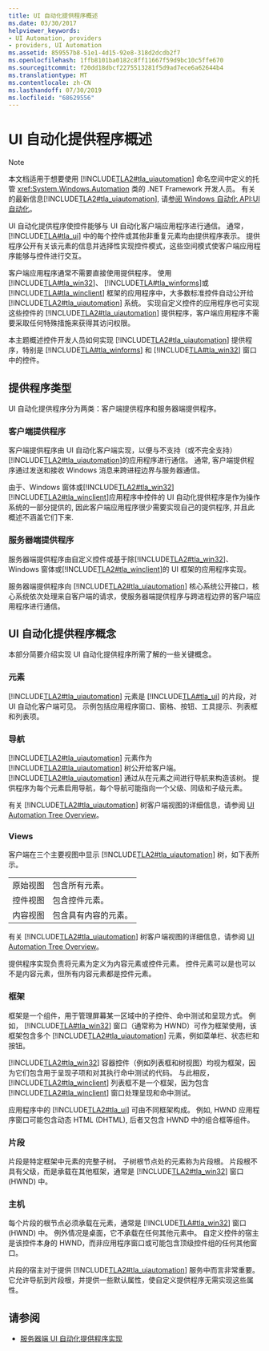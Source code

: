 ```yaml
---
title: UI 自动化提供程序概述
ms.date: 03/30/2017
helpviewer_keywords:
- UI Automation, providers
- providers, UI Automation
ms.assetid: 859557b8-51e1-4d15-92e8-318d2dcdb2f7
ms.openlocfilehash: 1ffb8101ba0182c8ff11667f59d9bc10c5ffe670
ms.sourcegitcommit: f20dd18dbcf2275513281f5d9ad7ece6a62644b4
ms.translationtype: MT
ms.contentlocale: zh-CN
ms.lasthandoff: 07/30/2019
ms.locfileid: "68629556"
---
```

# <a name="ui-automation-providers-overview"></a>UI 自动化提供程序概述
> [!NOTE]
>  本文档适用于想要使用 [!INCLUDE[TLA2#tla_uiautomation](../../../includes/tla2sharptla-uiautomation-md.md)] 命名空间中定义的托管 <xref:System.Windows.Automation> 类的 .NET Framework 开发人员。 有关的最新信息[!INCLUDE[TLA2#tla_uiautomation](../../../includes/tla2sharptla-uiautomation-md.md)], 请[参阅 Windows 自动化 API:UI 自动化](https://go.microsoft.com/fwlink/?LinkID=156746)。  
  
 UI 自动化提供程序使控件能够与 UI 自动化客户端应用程序进行通信。 通常， [!INCLUDE[TLA#tla_ui](../../../includes/tlasharptla-ui-md.md)] 中的每个控件或其他非重复元素均由提供程序表示。 提供程序公开有关该元素的信息并选择性实现控件模式，这些空间模式使客户端应用程序能够与控件进行交互。  
  
 客户端应用程序通常不需要直接使用提供程序。 使用 [!INCLUDE[TLA#tla_win32](../../../includes/tlasharptla-win32-md.md)]、 [!INCLUDE[TLA#tla_winforms](../../../includes/tlasharptla-winforms-md.md)]或 [!INCLUDE[TLA#tla_winclient](../../../includes/tlasharptla-winclient-md.md)] 框架的应用程序中，大多数标准控件自动公开给 [!INCLUDE[TLA2#tla_uiautomation](../../../includes/tla2sharptla-uiautomation-md.md)] 系统。 实现自定义控件的应用程序也可实现这些控件的 [!INCLUDE[TLA2#tla_uiautomation](../../../includes/tla2sharptla-uiautomation-md.md)] 提供程序，客户端应用程序不需要采取任何特殊措施来获得其访问权限。  
  
 本主题概述控件开发人员如何实现 [!INCLUDE[TLA2#tla_uiautomation](../../../includes/tla2sharptla-uiautomation-md.md)] 提供程序，特别是 [!INCLUDE[TLA#tla_winforms](../../../includes/tlasharptla-winforms-md.md)] 和 [!INCLUDE[TLA#tla_win32](../../../includes/tlasharptla-win32-md.md)] 窗口中的控件。  
  
<a name="Types_of_Providers"></a>   
## <a name="types-of-providers"></a>提供程序类型  
 UI 自动化提供程序分为两类：客户端提供程序和服务器端提供程序。  
  
### <a name="client-side-providers"></a>客户端提供程序  
 客户端提供程序由 UI 自动化客户端实现，以便与不支持（或不完全支持） [!INCLUDE[TLA2#tla_uiautomation](../../../includes/tla2sharptla-uiautomation-md.md)]的应用程序进行通信。 通常, 客户端提供程序通过发送和接收 Windows 消息来跨进程边界与服务器通信。  
  
 由于、Windows 窗体或[!INCLUDE[TLA2#tla_win32](../../../includes/tla2sharptla-win32-md.md)] [!INCLUDE[TLA2#tla_winclient](../../../includes/tla2sharptla-winclient-md.md)]应用程序中控件的 UI 自动化提供程序是作为操作系统的一部分提供的, 因此客户端应用程序很少需要实现自己的提供程序, 并且此概述不涵盖它们下来.  
  
### <a name="server-side-providers"></a>服务器端提供程序  
 服务器端提供程序由自定义控件或基于除[!INCLUDE[TLA2#tla_win32](../../../includes/tla2sharptla-win32-md.md)]、Windows 窗体或[!INCLUDE[TLA2#tla_winclient](../../../includes/tla2sharptla-winclient-md.md)]的 UI 框架的应用程序实现。  
  
 服务器端提供程序向 [!INCLUDE[TLA2#tla_uiautomation](../../../includes/tla2sharptla-uiautomation-md.md)] 核心系统公开接口，核心系统依次处理来自客户端的请求，使服务器端提供程序与跨进程边界的客户端应用程序进行通信。  
  
<a name="AutomationProviderConcepts"></a>   
## <a name="ui-automation-provider-concepts"></a>UI 自动化提供程序概念  
 本部分简要介绍实现 UI 自动化提供程序所需了解的一些关键概念。  
  
### <a name="elements"></a>元素  
 [!INCLUDE[TLA2#tla_uiautomation](../../../includes/tla2sharptla-uiautomation-md.md)] 元素是 [!INCLUDE[TLA#tla_ui](../../../includes/tlasharptla-ui-md.md)] 的片段，对 UI 自动化客户端可见。 示例包括应用程序窗口、窗格、按钮、工具提示、列表框和列表项。  
  
### <a name="navigation"></a>导航  
 [!INCLUDE[TLA2#tla_uiautomation](../../../includes/tla2sharptla-uiautomation-md.md)] 元素作为 [!INCLUDE[TLA2#tla_uiautomation](../../../includes/tla2sharptla-uiautomation-md.md)] 树公开给客户端。 [!INCLUDE[TLA2#tla_uiautomation](../../../includes/tla2sharptla-uiautomation-md.md)] 通过从在元素之间进行导航来构造该树。 提供程序为每个元素启用导航，每个导航可能指向一个父级、同级和子级元素。  
  
 有关 [!INCLUDE[TLA2#tla_uiautomation](../../../includes/tla2sharptla-uiautomation-md.md)] 树客户端视图的详细信息，请参阅 [UI Automation Tree Overview](../../../docs/framework/ui-automation/ui-automation-tree-overview.md)。  
  
### <a name="views"></a>Views  
 客户端在三个主要视图中显示 [!INCLUDE[TLA2#tla_uiautomation](../../../includes/tla2sharptla-uiautomation-md.md)] 树，如下表所示。  
  
|||  
|-|-|  
|原始视图|包含所有元素。|  
|控件视图|包含控件元素。|  
|内容视图|包含具有内容的元素。|  
  
 有关 [!INCLUDE[TLA2#tla_uiautomation](../../../includes/tla2sharptla-uiautomation-md.md)] 树客户端视图的详细信息，请参阅 [UI Automation Tree Overview](../../../docs/framework/ui-automation/ui-automation-tree-overview.md)。  
  
 提供程序实现负责将元素为定义为内容元素或控件元素。 控件元素可以是也可以不是内容元素，但所有内容元素都是控件元素。  
  
### <a name="frameworks"></a>框架  
 框架是一个组件，用于管理屏幕某一区域中的子控件、命中测试和呈现方式。 例如， [!INCLUDE[TLA#tla_win32](../../../includes/tlasharptla-win32-md.md)] 窗口（通常称为 HWND）可作为框架使用，该框架包含多个 [!INCLUDE[TLA2#tla_uiautomation](../../../includes/tla2sharptla-uiautomation-md.md)] 元素，例如菜单栏、状态栏和按钮。  
  
 [!INCLUDE[TLA2#tla_win32](../../../includes/tla2sharptla-win32-md.md)] 容器控件（例如列表框和树视图）均视为框架，因为它们包含用于呈现子项和对其执行命中测试的代码。 与此相反， [!INCLUDE[TLA2#tla_winclient](../../../includes/tla2sharptla-winclient-md.md)] 列表框不是一个框架，因为包含 [!INCLUDE[TLA2#tla_winclient](../../../includes/tla2sharptla-winclient-md.md)] 窗口处理呈现和命中测试。  
  
 应用程序中的 [!INCLUDE[TLA2#tla_ui](../../../includes/tla2sharptla-ui-md.md)] 可由不同框架构成。 例如, HWND 应用程序窗口可能包含动态 HTML (DHTML), 后者又包含 HWND 中的组合框等组件。  
  
### <a name="fragments"></a>片段  
 片段是特定框架中元素的完整子树。 子树根节点处的元素称为片段根。 片段根不具有父级，而是承载在其他框架，通常是 [!INCLUDE[TLA2#tla_win32](../../../includes/tla2sharptla-win32-md.md)] 窗口 (HWND) 中。  
  
### <a name="hosts"></a>主机  
 每个片段的根节点必须承载在元素，通常是 [!INCLUDE[TLA#tla_win32](../../../includes/tlasharptla-win32-md.md)] 窗口 (HWND) 中。 例外情况是桌面，它不承载在任何其他元素中。 自定义控件的宿主是该控件本身的 HWND，而非应用程序窗口或可能包含顶级控件组的任何其他窗口。  
  
 片段的宿主对于提供 [!INCLUDE[TLA2#tla_uiautomation](../../../includes/tla2sharptla-uiautomation-md.md)] 服务中而言非常重要。 它允许导航到片段根，并提供一些默认属性，使自定义提供程序无需实现这些属性。  
  
## <a name="see-also"></a>请参阅

- [服务器端 UI 自动化提供程序实现](../../../docs/framework/ui-automation/server-side-ui-automation-provider-implementation.md)
